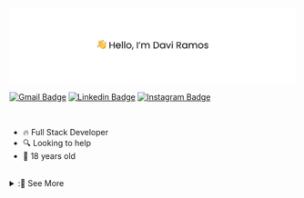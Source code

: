 <img src="banner.png" alt="👋 Hi there! I'm (Raymo(111|nd Li)|https://raymond.li)"/>

<p>
  
[![Gmail Badge](https://img.shields.io/badge/Contact-D14836?style=for-the-badge&logo=gmail&logoColor=white)](mailto:contact@davirds.dev)
[![Linkedin Badge](https://img.shields.io/badge/LinkedIn-0077B5?style=for-the-badge&logo=linkedin&logoColor=white)](https://linkedin.com/in/daviramosds)
[![Instagram Badge](https://img.shields.io/badge/Instagram-E4405F?style=for-the-badge&logo=instagram&logoColor=white)](https://www.instagram.com/davirds.dev/)

</p>

<br/>

- 🔥 Full Stack Developer
- 🔍 Looking to help
- 📅 18 years old

<br/>

 <details>
  <summary>:📕 See More</summary>
 
 <table>
  <td width="60%">
    <img
      src="https://github-readme-stats.vercel.app/api?username=daviramosds&show_icons=true&theme=dark&hide_border=true"
         height="175px"
    />
    <img
      src="https://github-readme-streak-stats.herokuapp.com?user=daviramosds&theme=dark&hide_border=true"
         height="175px"
    />
  </td>
  <td>
    <img
      src="https://github-readme-stats.vercel.app/api/top-langs/?username=daviramosds&hide_border=true&theme=dark"
         width="330px"
    />
  </td>
</table>

</details>
